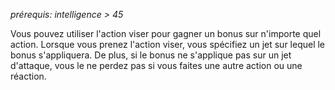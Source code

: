 *prérequis: intelligence > 45*

Vous pouvez utiliser l'action viser pour gagner un bonus sur n'importe quel action. 
Lorsque vous prenez l'action viser, vous spécifiez un jet sur lequel le bonus s'appliquera. 
De plus, si le bonus ne s'applique pas sur un jet d'attaque, vous le ne perdez pas si vous faites une autre action ou une réaction.